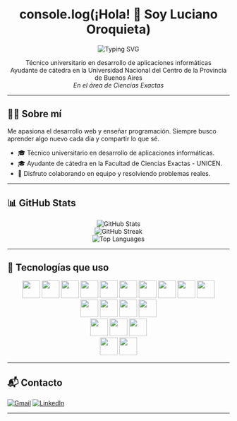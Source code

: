 
<h1 align="center">console.log(¡Hola! 👋 Soy Luciano Oroquieta)</h1>

<p align="center">
  <img src="https://readme-typing-svg.herokuapp.com?font=Fira+Code&pause=1000&color=00FFFF&center=true&vCenter=true&width=450&lines=Desarrollador+Web+Full+Stack&repeat=false" alt="Typing SVG" />
</p>



<p align="center">
  Técnico universitario en desarrollo de aplicaciones informáticas <br/>
  Ayudante de cátedra en la Universidad Nacional del Centro de la Provincia de Buenos Aires <br/>
  <em>En el área de Ciencias Exactas</em>
</p>

---

## 👨‍💻 Sobre mí

Me apasiona el desarrollo web y enseñar programación. Siempre busco aprender algo nuevo cada día y compartir lo que sé.

- 🎓 Técnico universitario en desarrollo de aplicaciones informáticas.
- 🎓 Ayudante de cátedra en la Facultad de Ciencias Exactas - UNICEN.
- 🤝 Disfruto colaborando en equipo y resolviendo problemas reales.

---

## 📊 GitHub Stats

<div align="center">
  <img src="https://github-readme-stats.vercel.app/api?username=LucianoOroquietam&show_icons=true&theme=radical" alt="GitHub Stats" />
  <br/>
  <img src="https://github-readme-streak-stats.herokuapp.com/?user=LucianoOroquietam&theme=radical" alt="GitHub Streak" />
  <br/>
  <img src="https://github-readme-stats.vercel.app/api/top-langs/?username=LucianoOroquietam&layout=compact&theme=radical" alt="Top Languages" />
</div>

---

## 🚀 Tecnologías que uso

<div align="center">

<!-- Frontend -->
<img src="https://cdn.jsdelivr.net/gh/devicons/devicon/icons/html5/html5-original.svg" width="40" />
<img src="https://cdn.jsdelivr.net/gh/devicons/devicon/icons/css3/css3-original.svg" width="40" />
<img src="https://cdn.jsdelivr.net/gh/devicons/devicon/icons/javascript/javascript-original.svg" width="40" />
<img src="https://cdn.jsdelivr.net/gh/devicons/devicon/icons/typescript/typescript-original.svg" width="40" />
<img src="https://cdn.jsdelivr.net/gh/devicons/devicon/icons/bootstrap/bootstrap-original.svg" width="40" />
<img src="https://cdn.jsdelivr.net/gh/devicons/devicon/icons/sass/sass-original.svg" width="40" />
<img src="https://www.vectorlogo.zone/logos/tailwindcss/tailwindcss-icon.svg" width="40" />
<img src="https://cdn.jsdelivr.net/gh/devicons/devicon/icons/angularjs/angularjs-original.svg" width="40" />
<img src="https://cdn.jsdelivr.net/gh/devicons/devicon/icons/react/react-original.svg" width="40" />
<img src="https://cdn4.iconfinder.com/data/icons/logos-brands-in-colors/3000/figma-logo-512.png" width="40" />
</br>

<!-- Backend -->
<img src="https://cdn.jsdelivr.net/gh/devicons/devicon/icons/java/java-original.svg" width="40" />
<img src="https://cdn.jsdelivr.net/gh/devicons/devicon/icons/php/php-original.svg" width="40" />
<img src="https://www.vectorlogo.zone/logos/laravel/laravel-icon.svg" width="40" />
<img src="https://cdn.jsdelivr.net/gh/devicons/devicon/icons/spring/spring-original.svg" width="40" />
</br>

<!-- Bases de datos -->
<img src="https://cdn.jsdelivr.net/gh/devicons/devicon/icons/mysql/mysql-original.svg" width="40" />
<img src="https://cdn.jsdelivr.net/gh/devicons/devicon/icons/postgresql/postgresql-original.svg" width="40" />
<img src="https://cdn.jsdelivr.net/gh/devicons/devicon/icons/mongodb/mongodb-original.svg" width="40" />
</br>

<!-- Herramientas -->
<img src="https://cdn.jsdelivr.net/gh/devicons/devicon/icons/docker/docker-original.svg" width="40" />
<img src="https://cdn.worldvectorlogo.com/logos/postman.svg" width="40" />
</div>

---
## 📬 Contacto

[![Gmail](https://img.shields.io/badge/-Email-D14836?style=for-the-badge&logo=gmail&logoColor=white)](mailto:oroquietaluciano@gmail.com)
[![LinkedIn](https://img.shields.io/badge/-LinkedIn-0072b1?style=for-the-badge&logo=linkedin&logoColor=white)](https://www.linkedin.com/in/luciano-oroquieta/)

---


